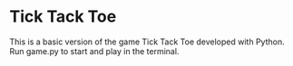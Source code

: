 # Tick Tack Toe 
This is a basic version of the game Tick Tack Toe developed with Python.
Run game.py to start and play in the terminal.
